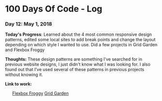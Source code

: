 # 100 Days Of Code - Log

### Day 12: May 1, 2018

**Today's Progress**:  Learned about the 4 most common responsive design patterns, edited some local sites to add break points and change the layout depending on which style I wanted to use.  Did a few projects in Grid Garden and Flexbox Froggy

**Thoughts:** These design patterns are something I've searched for in previous website designs, I just didn't know what I was looking for.  I also found out that I've used several of these patterns in previous projects without knowing it.

**Link to work:** <ul>
<a href="https://flexboxfroggy.com/" target="blank">Flexbox Froggy</a>
<a href="https://cssgridgarden.com/" target="blank">Grid Garden</a>
